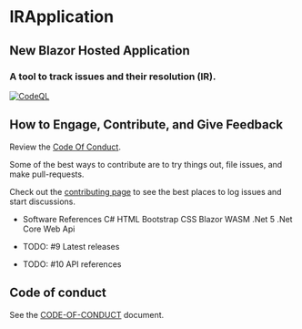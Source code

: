 # IRApplication

## New Blazor Hosted Application

### A tool to track issues and their resolution (IR).


[![CodeQL](https://github.com/mpaulosky/IRApplication/actions/workflows/codeql-analysis.yml/badge.svg?branch=main)](https://github.com/mpaulosky/IRApplication/actions/workflows/codeql-analysis.yml)

## How to Engage, Contribute, and Give Feedback

Review the [Code Of Conduct](./CODE-OF-CONDUCT.md).

Some of the best ways to contribute are to try things out, file issues, and make pull-requests.

Check out the [contributing page](./Contributing.md) to see the best places to log issues and start discussions.

* Software References
 C#
 HTML
 Bootstrap CSS
 Blazor WASM
 .Net 5
 .Net Core Web Api

* TODO: #9 Latest releases
* TODO: #10 API references

## Code of conduct

See the [CODE-OF-CONDUCT](./CODE-OF-CONDUCT.md) document.
